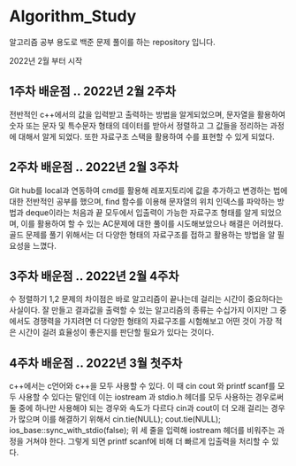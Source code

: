 # Algorithm_Study
알고리즘 공부 용도로 백준 문제 풀이를 하는 repository 입니다.

2022년 2월 부터 시작 

## 1주차 배운점 .. 2022년 2월 2주차

전반적인 c++에서의 값을 입력받고 출력하는 방법을 알게되었으며, 문자열을 활용하여 숫자 또는 문자 및 특수문자 형태의 데이터를 받아서 정렬하고 그 값들을 정리하는 과정에 대해서 알게 되었다.
또한 자료구조 스택을 활용하여 수를 표현할 수 있게 되었다.



## 2주차 배운점 .. 2022년 2월 3주차

Git hub를 local과 연동하여 cmd를 활용해 레포지토리에 값을 추가하고 변경하는 법에 대한 전반적인 공부를 했으며, find 함수를 이용해 문자열의 위치 인덱스를 파악하는 방법과 deque이라는 처음과 끝 모두에서 입출력이 가능한 자료구조 형태를 알게 되었으며, 이를 활용하여 할 수 있는 AC문제에 대한 풀이를 시도해보았으나 해결은 어려웠다. 골드 문제를 풀기 위해서는 더 다양한 형태의 자료구조를 접하고 활용하는 방법을 알 필요성을 느꼈다.

## 3주차 배운점 .. 2022년 2월 4주차

수 정렬하기 1,2 문제의 차이점은 바로 알고리즘이 끝나는데 걸리는 시간이 중요하다는 사실이다. 잘 만들고 결과값을 출력할 수 있는 알고리즘의 종류는 수십가지 이지만 그 중에서도 경쟁력을 가지려면 더 다양한 형태의 자료구조를 시험해보고 어떤 것이 가장 적은 시간이 걸려 효율성이 좋은지를 판단할 필요가 있다는 것이다. 

## 4주차 배운점 .. 2022년 3월 첫주차

c++에서는 c언어와 c++을 모두 사용할 수 있다. 이 때 cin cout 와 printf scanf를 모두 사용할 수 있다는 말인데 이는 iostream 과 stdio.h 헤더를 모두 사용하는 경우로써 둘 중에 하나만 사용해야 되는 경우와 속도가 다르다 cin과 cout이 더 오래 걸리는 경우가 많으며 이를 해결하기 위해서     cin.tie(NULL); cout.tie(NULL); ios_base::sync_with_stdio(false); 위 세 줄을 입력해 iostream 헤더를 비워주는 과정을 거쳐야 한다. 그렇게 되면 printf scanf에 비해 더 빠르게 입출력을 처리할 수 있다.